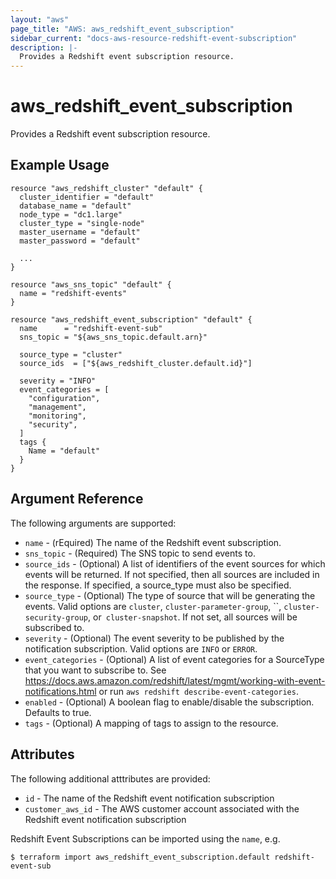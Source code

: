```yaml
---
layout: "aws"
page_title: "AWS: aws_redshift_event_subscription"
sidebar_current: "docs-aws-resource-redshift-event-subscription"
description: |-
  Provides a Redshift event subscription resource.
---
```


# aws_redshift_event_subscription

Provides a Redshift event subscription resource.

## Example Usage

```hcl
resource "aws_redshift_cluster" "default" {
  cluster_identifier = "default"
  database_name = "default"
  node_type = "dc1.large"
  cluster_type = "single-node"
  master_username = "default"
  master_password = "default"

  ...
}

resource "aws_sns_topic" "default" {
  name = "redshift-events"
}

resource "aws_redshift_event_subscription" "default" {
  name      = "redshift-event-sub"
  sns_topic = "${aws_sns_topic.default.arn}"

  source_type = "cluster"
  source_ids  = ["${aws_redshift_cluster.default.id}"]

  severity = "INFO"
  event_categories = [
    "configuration",
    "management",
    "monitoring",
    "security",
  ]
  tags {
    Name = "default"
  }
}
```

## Argument Reference

The following arguments are supported:

* `name` - (rEquired) The name of the Redshift event subscription.
* `sns_topic` - (Required) The SNS topic to send events to.
* `source_ids` - (Optional) A list of identifiers of the event sources for which events will be returned. If not specified, then all sources are included in the response. If specified, a source_type must also be specified.
* `source_type` - (Optional) The type of source that will be generating the events. Valid options are `cluster`, `cluster-parameter-group`, ``, `cluster-security-group`, or` cluster-snapshot`. If not set, all sources will be subscribed to.
* `severity` - (Optional) The event severity to be published by the notification subscription. Valid options are `INFO` or `ERROR`.
* `event_categories` - (Optional) A list of event categories for a SourceType that you want to subscribe to. See https://docs.aws.amazon.com/redshift/latest/mgmt/working-with-event-notifications.html or run `aws redshift describe-event-categories`.
* `enabled` - (Optional) A boolean flag to enable/disable the subscription. Defaults to true.
* `tags` - (Optional) A mapping of tags to assign to the resource.

## Attributes

The following additional atttributes are provided:

* `id` - The name of the Redshift event notification subscription
* `customer_aws_id` - The AWS customer account associated with the Redshift event notification subscription

Redshift Event Subscriptions can be imported using the `name`, e.g.

```
$ terraform import aws_redshift_event_subscription.default redshift-event-sub
```
